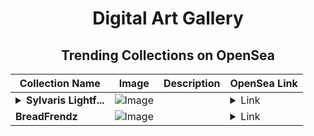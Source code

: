 <div align="center">

# Digital Art Gallery

## Trending Collections on OpenSea

| Collection Name                       | Image                                                                                     | Description                       | OpenSea Link                                                                                          |
|---------------------------------------|-------------------------------------------------------------------------------------------|-----------------------------------|--------------------------------------------------------------------------------------------------------|
| **<details><summary>Sylvaris Lightf...</summary>Sylvaris Lightflame</details>** | ![Image](https://i.seadn.io/s/raw/files/bb9f9962d1217210a6e8af7c2b9638fb.png?w=500&auto=format?w=200&auto=format) |  | <details><summary>Link</summary>[Sylvaris Lightflame](https://opensea.io/collection/sylvaris-lightflame)</details> |
| **BreadFrendz** | ![Image](https://raw.seadn.io/files/42bf0ae00619820415970c3fc7429dc9.svg?w=200&auto=format) |  | <details><summary>Link</summary>[BreadFrendz](https://opensea.io/collection/breadfrendz)</details> |

</div>